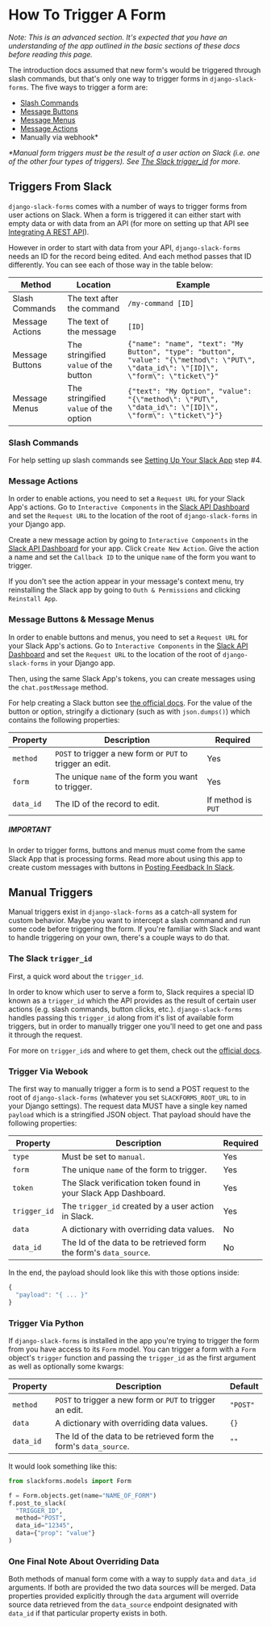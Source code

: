 # How To Trigger A Form

*Note: This is an advanced section. It's expected that you have an understanding of the app outlined in the basic sections of these docs before reading this page.*

The introduction docs assumed that new form's would be triggered through slash commands, but that's only one way to trigger forms in `django-slack-forms`. The five ways to trigger a form are:
  - [Slash Commands](https://api.slack.com/slash-commands)
  - [Message Buttons](https://api.slack.com/docs/message-buttons)
  - [Message Menus](https://api.slack.com/docs/message-menus)
  - [Message Actions](https://api.slack.com/actions)
  - Manually via webhook*

<em>\*Manual form triggers must be the result of a user action on Slack (i.e. one of the other four types of triggers). See [The Slack trigger_id](#the-slack-trigger_id) for more.</em>

## Triggers From Slack

`django-slack-forms` comes with a number of ways to trigger forms from user actions on Slack. When a form is triggered it can either start with empty data or with data from an API (for more on setting up that API see [Integrating A REST API](Integrating-An-API.md)).

However in order to start with data from your API, `django-slack-forms` needs an ID for the record being edited. And each method passes that ID differently. You can see each of those way in the table below:

| Method                                                 | Location                   | Example                                                         |
| ------------------------------------------------------ | -------------------------- | --------------------------------------------------------------- |
| Slash Commands | The text after the command | `/my-command [ID]`                                        |
| Message Actions | The text of the message    | `[ID]`                                                    |
| Message Buttons | The stringified `value` of the button   | `{"name": "name", "text": "My Button", "type": "button", "value": "{\"method\": \"PUT\", \"data_id\": \"[ID]\", \"form\": \"ticket\"}"` |
| Message Menus |  The stringified `value` of the option | `{"text": "My Option", "value": "{\"method\": \"PUT\", \"data_id\": \"[ID]\", \"form\": \"ticket\"}"}`                  |


### Slash Commands
For help setting up slash commands see [Setting Up Your Slack App](Slack-App.md) step #4.

### Message Actions
In order to enable actions, you need to set a `Request URL` for your Slack App's actions. Go to `Interactive Components` in the [Slack API Dashboard](https://api.slack.com/apps/) and set the `Request URL` to the location of the root of `django-slack-forms` in your Django app.

Create a new message action by going to `Interactive Components` in the [Slack API Dashboard](https://api.slack.com/apps/) for your app. Click `Create New Action`. Give the action a name and set the `Callback ID` to the unique `name` of the form you want to trigger.

If you don't see the action appear in your message's context menu, try reinstalling the Slack app by going to `Outh & Permissions` and clicking `Reinstall App`.

### Message Buttons & Message Menus
In order to enable buttons and menus, you need to set a `Request URL` for your Slack App's actions. Go to `Interactive Components` in the [Slack API Dashboard](https://api.slack.com/apps/) and set the `Request URL` to the location of the root of `django-slack-forms` in your Django app.

Then, using the same Slack App's tokens, you can create messages using the `chat.postMessage` method.

For help creating a Slack button see [the official docs](https://api.slack.com/docs/message-buttons). For the value of the button or option, stringify a dictionary (such as with `json.dumps()`) which contains the following properties:

| Property    | Description                                               | Required           |
| ------------| ----------------------                                    | ------------------ |
| `method`    | `POST` to trigger a new form or `PUT` to trigger an edit. | Yes                |
| `form`      | The unique `name` of the form you want to trigger.        | Yes                |
| `data_id`   | The ID of the record to edit.                             | If method is `PUT` |


##### IMPORTANT
In order to trigger forms, buttons and menus must come from the same Slack App that is processing forms. Read more about using this app to create custom messages with buttons in [Posting Feedback In Slack](Slack-Feedback.md).

## Manual Triggers

Manual triggers exist in `django-slack-forms` as a catch-all system for custom behavior. Maybe you want to intercept a slash command and run some code before triggering the form. If you're familiar with Slack and want to handle triggering on your own, there's a couple ways to do that.

### The Slack `trigger_id`
First, a quick word about the `trigger_id`.

In order to know which user to serve a form to, Slack requires a special ID known as a `trigger_id` which the API provides as the result of certain user actions (e.g. slash commands, button clicks, etc.). `django-slack-forms` handles passing this `trigger_id` along from it's list of available form triggers, but in order to manually trigger one you'll need to get one and pass it through the request.

For more on `trigger_id`s and where to get them, check out the [official docs](https://api.slack.com/docs/triggers).

### Trigger Via Webook
The first way to manually trigger a form is to send a POST request to the root of `django-slack-forms` (whatever you set `SLACKFORMS_ROOT_URL` to in your Django settings). The request data MUST have a single key named `payload` which is a stringified JSON object. That payload should have the following properties:

| Property     | Description                                                      | Required |
| -------------| ---------------------------------------------------------------- | -------- |
| `type`       | Must be set to `manual`.                                         | Yes      |
| `form`       | The unique `name` of the form to trigger.                        | Yes      |
| `token`      | The Slack verification token found in your Slack App Dashboard.  | Yes      |
| `trigger_id` | The `trigger_id` created by a user action in Slack.              | Yes      |
| `data`       | A dictionary with overriding data values.                        | No       |
| `data_id`    | The Id of the data to be retrieved form the form's `data_source`.| No       |

In the end, the payload should look like this with those options inside:

```javascript
{
  "payload": "{ ... }"
}
```

### Trigger Via Python
If `django-slack-forms` is installed in the app you're trying to trigger the form from you have access to its `Form` model. You can trigger a form with a `Form` object's `trigger` function and passing the `trigger_id` as the first argument as well as optionally some kwargs:

| Property     | Description                                                    | Default  |
| ----------| ----------------------------------------------------------------- | -------- |
| `method`  | `POST` to trigger a new form or `PUT` to trigger an edit.         | `"POST"` |
| `data`    | A dictionary with overriding data values.                         | `{}`     |
| `data_id` | The Id of the data to be retrieved form the form's `data_source`. | `""`     |

It would look something like this:

```python
from slackforms.models import Form

f = Form.objects.get(name="NAME_OF_FORM")
f.post_to_slack(
  "TRIGGER_ID",
  method="POST",
  data_id="12345",
  data={"prop": "value"}
)
```

### One Final Note About Overriding Data
Both methods of manual form come with a way to supply `data` and `data_id` arguments. If both are provided the two data sources will be merged. Data properties provided explicitly through the `data` argument will override source data retrieved from the `data_source` endpoint designated with `data_id` if that particular property exists in both.
